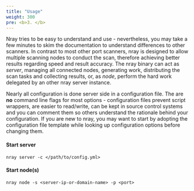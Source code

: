 ```yaml
---
title: "Usage"
weight: 300
pre: <b>3. </b>
---
```


Nray tries to be easy to understand and use - nevertheless, you may take a few minutes to skim the documentation to understand differences to other scanners.
In contrast to most other port scanners, nray is designed to allow multiple scanning nodes to conduct the scan, therefore achieving better results regarding speed and result accuracy. 
The nray binary can act as *server*, managing all connected nodes, generating work, distributing the scan tasks and collecting results, or, as *node*, perform the hard work delegated by an other nray server instance.

Nearly all configuration is done server side in a configuration file. 
The are **no** command line flags for most options - configuration files prevent script wrappers, are easier to read/write, can be kept in source control systems and you can comment them so others understand the rationale behind your configuration. 
If you are new to nray, you may want to start by adopting the configuration file template while looking up configuration options before changing them.

#### Start server

~~~shell
nray server -c </path/to/config.yml>
~~~

#### Start node(s)

~~~shell
nray node -s <server-ip-or-domain-name> -p <port>
~~~